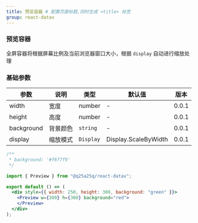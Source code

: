```yaml
---
title: 预览容器 # 配置页面标题,同时生成 <title> 标签
group: react-datav
---
```


### 预览容器

全屏容器将根据屏幕比例及当前浏览器窗口大小，根据 `display` 自动进行缩放处理

### 基础参数

| 参数       | 说明     | 类型      | 默认值               | 版本  |
| ---------- | -------- | --------- | -------------------- | ----- |
| width      | 宽度     | number    | -                    | 0.0.1 |
| height     | 高度     | number    | -                    | 0.0.1 |
| background | 背景颜色 | `string`  | -                    | 0.0.1 |
| display    | 缩放模式 | `Display` | Display.ScaleByWidth | 0.0.1 |

```jsx
/**
 * background: '#f6f7f9'
 */

import { Preview } from "@q25a25q/react-datav";

export default () => (
  <div style={{ width: 250, height: 300, background: "green" }}>
    <Preview w={300} h={300} background="red">
    </Preview>
  </div>
);
```
